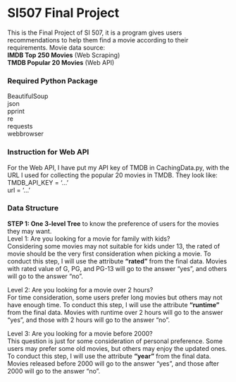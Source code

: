 # SI507 Final Project
This is the Final Project of SI 507, it is a program gives users recommendations to help them find a movie according to their requirements.
Movie data source: <br>
**IMDB Top 250 Movies** (Web Scraping) <br>
**TMDB Popular 20 Movies** (Web API)

### Required Python Package
BeautifulSoup <br>
json <br>
pprint <br>
re <br>
requests <br>
webbrowser 

### Instruction for Web API
For the Web API, I have put my API key of TMDB in CachingData.py, with the URL I used for collecting the popular 20 movies in TMDB. They look like: <br>
TMDB_API_KEY = ‘…’ <br>
url = ‘…’

### Data Structure
**STEP 1: One 3-level Tree** to know the preference of users for the movies they may want. <br>
Level 1: Are you looking for a movie for family with kids? <br>
Considering some movies may not suitable for kids under 13, the rated of movie should be the very first consideration when picking a movie. To conduct this step, I will use the attribute **“rated”** from the final data. Movies with rated value of G, PG, and PG-13 will go to the answer “yes”, and others will go to the answer “no”. <br>

Level 2: Are you looking for a movie over 2 hours? <br>
For time consideration, some users prefer long movies but others may not have enough time. To conduct this step, I will use the attribute **“runtime”** from the final data. Movies with runtime over 2 hours will go to the answer “yes”, and those with 2 hours will go to the answer “no”. <br>

Level 3: Are you looking for a movie before 2000? <br>
This question is just for some consideration of personal preference. Some users may prefer some old movies, but others may enjoy the updated ones. To conduct this step, I will use the attribute **“year”** from the final data. Movies released before 2000 will go to the answer “yes”, and those after 2000 will go to the answer “no”.





